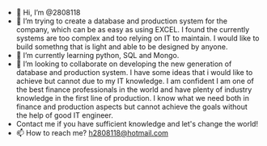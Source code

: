 - 👋 Hi, I’m @2808118
- 👀 I’m trying to create a database and production system for the company, which can be as easy as using EXCEL. I found the currently systems are too complex and too relying on IT to maintain. I would like to build somethng that is light and able to be designed by anyone.
- 🌱 I’m currently learning python, SQL and Mongo.
- 💞️ I’m looking to collaborate on developing the new generation of database and production system. I have some ideas that i would like to achieve but cannot due to my IT knowledge. I am confident I am one of the best finance professionals in the world and have plenty of industry knowledge in the first line of production. I know what we need both in finance and production aspects but cannot achieve the goals without the help of good IT engineer.
- Contact me if you have sufficient knowledge and let's change the world!
- 📫 How to reach me? h2808118@hotmail.com

<!---
2808118/2808118 is a ✨ special ✨ repository because its `README.md` (this file) appears on your GitHub profile.
You can click the Preview link to take a look at your changes.
--->
